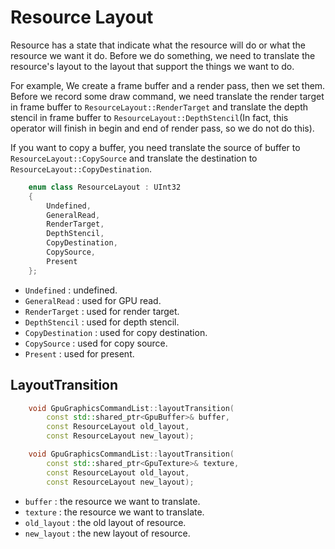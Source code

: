 # Resource Layout

Resource has a state that indicate what the resource will do or what the resource we want it do. Before we do something, we need to translate the resource's layout to the layout that support the things we want to do.

For example, We create a frame buffer and a render pass, then we set them. Before we record some draw command, we need translate the render target in frame buffer to `ResourceLayout::RenderTarget` and translate the depth stencil in frame buffer to `ResourceLayout::DepthStencil`(In fact, this operator will finish in begin and end of render pass, so we do not do this).

If you want to copy a buffer, you need translate the source of buffer to `ResourceLayout::CopySource` and translate the destination to `ResourceLayout::CopyDestination`.

```C++
    enum class ResourceLayout : UInt32
    {
        Undefined,
        GeneralRead,
        RenderTarget,
        DepthStencil,
        CopyDestination,
        CopySource,
        Present
    };
```

- `Undefined` : undefined.
- `GeneralRead` : used for GPU read.
- `RenderTarget` : used for render target.
- `DepthStencil` : used for depth stencil.
- `CopyDestination` : used for copy destination.
- `CopySource` : used for copy source.
- `Present` : used for present.

## LayoutTransition

```C++
    void GpuGraphicsCommandList::layoutTransition(
        const std::shared_ptr<GpuBuffer>& buffer,
        const ResourceLayout old_layout,
        const ResourceLayout new_layout);

    void GpuGraphicsCommandList::layoutTransition(
        const std::shared_ptr<GpuTexture>& texture,
        const ResourceLayout old_layout,
        const ResourceLayout new_layout);
```

- `buffer` : the resource we want to translate.
- `texture` : the resource we want to translate.
- `old_layout` : the old layout of resource.
- `new_layout` : the new layout of resource.